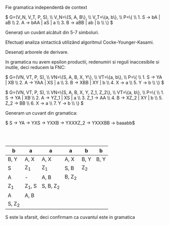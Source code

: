 Fie gramatica independentă de context

$ G=(V_N, V_T, P, S), \\\\
V_N=\\{S, A, B\\}, \\\\
V_T=\\{a, b\\}, \\\\ 
P=\\{ \\\\
1\. S → bA | aB \\\\
2\. A → bAA | aS | a \\\\
3\. B → aBB | ab | b \\\\
\\}
$

Generați un cuvânt alcătuit din 5-7 simboluri.

Efectuați analiza sintactică utilizând algoritmul Cocke-Younger-Kasami.

Desenaţi arborele de derivare. 

In gramatica nu avem epsilon productii, redenumiri si reguli inaccesibile si inutile, deci reducem la FNC:

$ G=(VN, VT, P, S), \\\\
VN=\\{S, A, B, X, Y\\}, \\\\
VT=\\{a, b\\}, \\\\ 
P=\\{ \\\\
1\. S → YA | XB \\\\
2\. A → YAA | XS | a \\\\
3\. B → XBB | XY | b \\\\
4\. X → a \\\\
5\. Y → b \\\\
\\}
$

$ G=(VN, VT, P, S), \\\\
VN=\\{S, A, B, X, Y, Z_1, Z_2\\}, \\\\
VT=\\{a, b\\}, \\\\ 
P=\\{ \\\\
1\. S → YA | XB \\\\
2\. A → YZ_1 | XS | a \\\\
3\. Z_1 → AA \\\\
4\. B → XZ_2 | XY | b \\\\
5\. Z_2 → BB \\\\
6\. X → a \\\\
7\. Y → b \\\\
\\}
$

Generam un cuvant din gramatica:

$ S → YA → YXS → YXXB → YXXXZ_2 → YXXXBB → baaabb$

<br>
<br>

| b | a | a | a | b | b |
| --- | --- | --- | --- | --- | --- |
| B, Y | A, X | A, X | A, X | B, Y | B, Y |
| S | Z<sub>1</sub> | Z<sub>1</sub> | S, B | Z<sub>2</sub> |
| A | - | A, B | B, Z<sub>2</sub> |
| Z<sub>1</sub> | Z<sub>1</sub>, S | S, B, Z<sub>2</sub> | 
| A | A, B |
| S, Z<sub>2</sub>|

S este la sfarsit, deci confirmam ca cuvantul este in gramatica